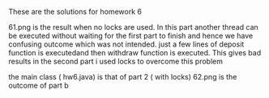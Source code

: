 These are the solutions for homework 6

61.png is the result when no locks are used. In this part another thread can be executed without waiting for the first part to finish and hence we have confusing outcome which was not intended. 
just a few lines of deposit function is executedand then withdraw function is executed. This gives bad results
in the second part i used locks to overcome this problem

the main class ( hw6.java) is that of part 2 ( with locks)
62.png is the outcome of part b
